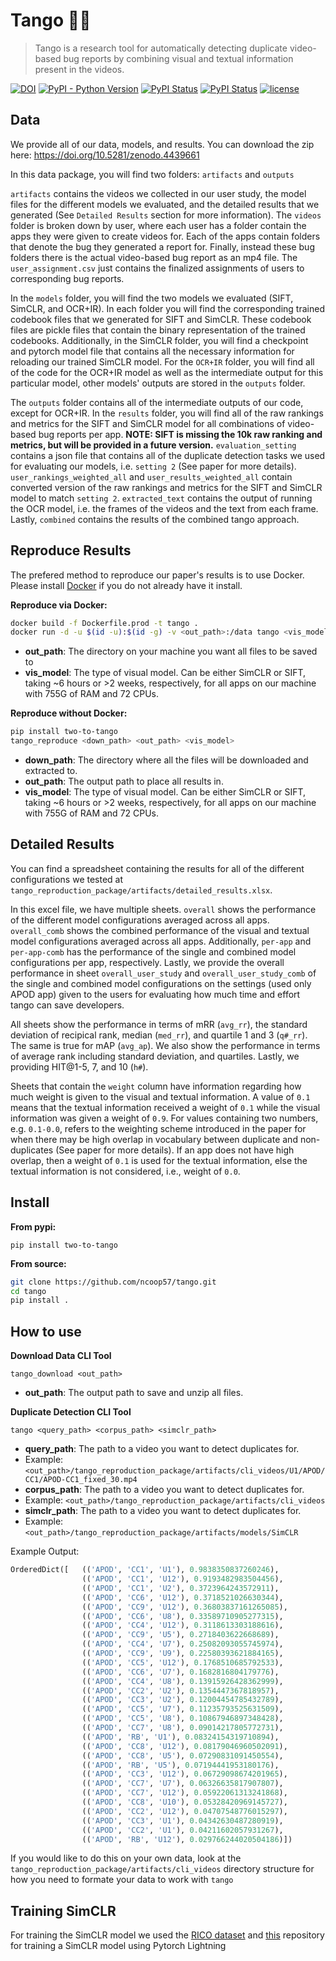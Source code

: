 # Tango 🕺💃
> Tango is a research tool for automatically detecting duplicate video-based bug reports by combining visual and textual information present in the videos.


[![DOI](https://zenodo.org/badge/DOI/10.5281/zenodo.4453765.svg)](https://doi.org/10.5281/zenodo.4453765)
[![PyPI - Python Version](https://img.shields.io/pypi/pyversions/two-to-tango)](https://pypi.org/project/two-to-tango/)
[![PyPI Status](https://badge.fury.io/py/two-to-tango.svg)](https://badge.fury.io/py/two-to-tango)
[![PyPI Status](https://pepy.tech/badge/two-to-tango)](https://pepy.tech/project/two-to-tango)
[![license](https://img.shields.io/badge/License-Apache%202.0-blue.svg)](https://github.com/ncoop57/tango/blob/main/LICENSE)

## Data



We provide all of our data, models, and results. You can download the zip here: https://doi.org/10.5281/zenodo.4439661

In this data package, you will find two folders: `artifacts` and `outputs`

`artifacts` contains the videos we collected in our user study, the model files for the different models we evaluated, and the detailed results that we generated (See `Detailed Results` section for more information). The `videos` folder is broken down by user, where each user has a folder contain the apps they were given to create videos for. Each of the apps contain folders that denote the bug they generated a report for. Finally, instead these bug folders there is the actual video-based bug report as an mp4 file. The `user_assignment.csv` just contains the finalized assignments of users to corresponding bug reports.

In the `models` folder, you will find the two models we evaluated (SIFT, SimCLR, and OCR+IR). In each folder you will find the corresponding trained codebook files that we generated for SIFT and SimCLR. These codebook files are pickle files that contain the binary representation of the trained codebooks. Additionally, in the SimCLR folder, you will find a checkpoint and pytorch model file that contains all the necessary information for reloading our trained SimCLR model. For the `OCR+IR` folder, you will find all of the code for the OCR+IR model as well as the intermediate output for this particular model, other models' outputs are stored in the `outputs` folder.

The `outputs` folder contains all of the intermediate outputs of our code, except for OCR+IR. In the `results` folder, you will find all of the raw rankings and metrics for the SIFT and SimCLR model for all combinations of video-based bug reports per app. **NOTE: SIFT is missing the 10k raw ranking and metrics, but will be provided in a future version.** `evaluation_setting` contains a json file that contains all of the duplicate detection tasks we used for evaluating our models, i.e. `setting 2` (See paper for more details). `user_rankings_weighted_all` and `user_results_weighted_all` contain converted version of the raw rankings and metrics for the SIFT and SimCLR model to match `setting 2`. `extracted_text` contains the output of running the OCR model, i.e. the frames of the videos and the text from each frame. Lastly, `combined` contains the results of the combined tango approach.

## Reproduce Results
The prefered method to reproduce our paper's results is to use Docker. Please install [Docker](https://docs.docker.com/get-docker/) if you do not already have it install.

**Reproduce via Docker:**
```bash
docker build -f Dockerfile.prod -t tango .
docker run -d -u $(id -u):$(id -g) -v <out_path>:/data tango <vis_model>
```
* **out_path**: The directory on your machine you want all files to be saved to
* **vis_model**: The type of visual model. Can be either SimCLR or SIFT, taking ~6 hours or >2 weeks, respectively, for all apps on our machine with 755G of RAM and 72 CPUs.

**Reproduce without Docker:**
```bash
pip install two-to-tango
tango_reproduce <down_path> <out_path> <vis_model>
```
* **down_path**: The directory where all the files will be downloaded and extracted to.
* **out_path**: The output path to place all results in.
* **vis_model**: The type of visual model. Can be either SimCLR or SIFT, taking ~6 hours or >2 weeks, respectively, for all apps on our machine with 755G of RAM and 72 CPUs.

## Detailed Results

You can find a spreadsheet containing the results for all of the different configurations we tested at `tango_reproduction_package/artifacts/detailed_results.xlsx`.

In this excel file, we have multiple sheets. `overall` shows the performance of the different model configurations averaged across all apps. `overall_comb` shows the combined performance of the visual and textual model configurations averaged across all apps. Additionally, `per-app` and `per-app-comb` has the performance of the single and combined model configurations per app, respectively. Lastly, we provide the overall performance in sheet `overall_user_study` and `overall_user_study_comb` of the single and combined model configurations on the settings (used only APOD app) given to the users for evaluating how much time and effort tango can save developers.

All sheets show the performance in terms of mRR (`avg_rr`), the standard deviation of recipical rank, median (`med_rr`), and quartile 1 and 3 (`q#_rr`). The same is true for mAP (`avg_ap`). We also show the performance in terms of average rank including standard deviation, and quartiles. Lastly, we providing HIT@1-5, 7, and 10 (`h#`).

Sheets that contain the `weight` column have information regarding how much weight is given to the visual and textual information. A value of `0.1` means that the textual information received a weight of `0.1` while the visual information was given a weight of `0.9`. For values containing two numbers, e.g. `0.1-0.0`, refers to the weighting scheme introduced in the paper for when there may be high overlap in vocabulary between duplicate and non-duplicates (See paper for more details). If an app does not have high overlap, then a weight of `0.1` is used for the textual information, else the textual information is not considered, i.e., weight of `0.0`.

## Install

**From pypi:**

`pip install two-to-tango`

**From source:**
```bash
git clone https://github.com/ncoop57/tango.git
cd tango
pip install .
```

## How to use

**Download Data CLI Tool**

`tango_download <out_path>`
* **out_path**: The output path to save and unzip all files.

**Duplicate Detection CLI Tool**

`tango <query_path> <corpus_path> <simclr_path>`
* **query_path**: The path to a video you want to detect duplicates for.
 * Example: `<out_path>/tango_reproduction_package/artifacts/cli_videos/U1/APOD/CC1/APOD-CC1_fixed_30.mp4`
* **corpus_path**: The path to a video you want to detect duplicates for.
 * Example: `<out_path>/tango_reproduction_package/artifacts/cli_videos`
* **simclr_path**: The path to a video you want to detect duplicates for.
 * Example: `<out_path>/tango_reproduction_package/artifacts/models/SimCLR`

Example Output:
```python
OrderedDict([   (('APOD', 'CC1', 'U1'), 0.9838350837260246),
                (('APOD', 'CC1', 'U12'), 0.9193482983504456),
                (('APOD', 'CC1', 'U2'), 0.3723964243572911),
                (('APOD', 'CC6', 'U12'), 0.3718521026630344),
                (('APOD', 'CC9', 'U12'), 0.36803837161265085),
                (('APOD', 'CC6', 'U8'), 0.33589710905277315),
                (('APOD', 'CC4', 'U12'), 0.3118613303188616),
                (('APOD', 'CC9', 'U5'), 0.2718403622668689),
                (('APOD', 'CC4', 'U7'), 0.25082093055745974),
                (('APOD', 'CC9', 'U9'), 0.22580393621884165),
                (('APOD', 'CC5', 'U12'), 0.1768510685792533),
                (('APOD', 'CC6', 'U7'), 0.1682816804179776),
                (('APOD', 'CC4', 'U8'), 0.13915926428362999),
                (('APOD', 'CC2', 'U2'), 0.1354447367818957),
                (('APOD', 'CC3', 'U2'), 0.12004454785432789),
                (('APOD', 'CC5', 'U7'), 0.11235793525631509),
                (('APOD', 'CC5', 'U8'), 0.10867946897348428),
                (('APOD', 'CC7', 'U8'), 0.09014217805772731),
                (('APOD', 'RB', 'U1'), 0.08324154319710894),
                (('APOD', 'CC8', 'U12'), 0.08179046960502091),
                (('APOD', 'CC8', 'U5'), 0.07290831091450554),
                (('APOD', 'RB', 'U5'), 0.07194441953180176),
                (('APOD', 'CC3', 'U12'), 0.06729098674201965),
                (('APOD', 'CC7', 'U7'), 0.06326635817907807),
                (('APOD', 'CC7', 'U12'), 0.05922061313241868),
                (('APOD', 'CC8', 'U10'), 0.05328420969145727),
                (('APOD', 'CC2', 'U12'), 0.04707548776015297),
                (('APOD', 'CC3', 'U1'), 0.04342630487280919),
                (('APOD', 'CC2', 'U1'), 0.04211602057931267),
                (('APOD', 'RB', 'U12'), 0.029766244020504186)])
```

If you would like to do this on your own data, look at the `tango_reproduction_package/artifacts/cli_videos` directory structure for how you need to formate your data to work with `tango`

## Training SimCLR
For training the SimCLR model we used the [RICO dataset](https://interactionmining.org/rico) and [this](https://github.com/dthiagarajan/simclr_pytorch) repository for training a SimCLR model using Pytorch Lightning
